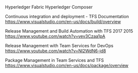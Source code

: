 Hyperledger Fabric
Hyperledger Composer


Continuous integration and deployment - TFS Documentation
https://www.visualstudio.com/en-us/docs/build/overview


Release Management and Build Automation with TFS 2017 2015
https://www.youtube.com/watch?v=vev3Czaa1pA

Release Management with Team Services for DevOps
https://www.youtube.com/watch?v=Nl2WdN6-jd8



Package Management in Team Services and TFS
https://www.visualstudio.com/en-us/docs/package/overview
